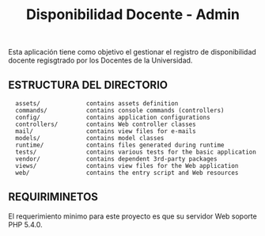<h1 align="center">
        Disponibilidad Docente - Admin
</h1>
<br/>

Esta aplicación tiene como objetivo el gestionar el 
registro de disponibilidad docente regisgtrado por los
Docentes de la Universidad.

ESTRUCTURA DEL DIRECTORIO
-------------------
      assets/             contains assets definition
      commands/           contains console commands (controllers)
      config/             contains application configurations
      controllers/        contains Web controller classes
      mail/               contains view files for e-mails
      models/             contains model classes
      runtime/            contains files generated during runtime
      tests/              contains various tests for the basic application
      vendor/             contains dependent 3rd-party packages
      views/              contains view files for the Web application
      web/                contains the entry script and Web resources

REQUIRIMINETOS
------------

El requerimiento minimo para este proyecto
es que su servidor Web soporte PHP 5.4.0.
